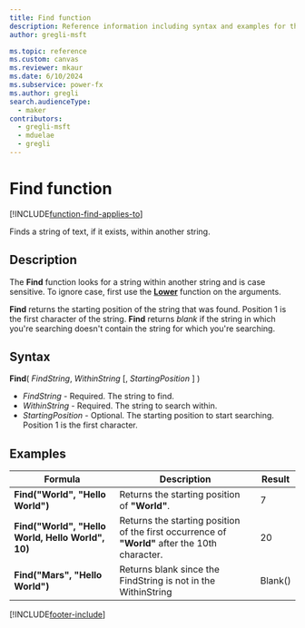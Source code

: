 ```yaml
---
title: Find function
description: Reference information including syntax and examples for the Find function.
author: gregli-msft

ms.topic: reference
ms.custom: canvas
ms.reviewer: mkaur
ms.date: 6/10/2024
ms.subservice: power-fx
ms.author: gregli
search.audienceType:
  - maker
contributors:
  - gregli-msft
  - mduelae
  - gregli
---
```


# Find function
[!INCLUDE[function-find-applies-to](includes/function-find-applies-to.md)]



Finds a string of text, if it exists, within another string.

## Description

The **Find** function looks for a string within another string and is case sensitive. To ignore case, first use the **[Lower](function-lower-upper-proper.md)** function on the arguments.

**Find** returns the starting position of the string that was found. Position 1 is the first character of the string. **Find** returns _blank_ if the string in which you're searching doesn't contain the string for which you're searching.

## Syntax

**Find**( _FindString_, _WithinString_ [, *StartingPosition* ] )

- _FindString_ - Required. The string to find.
- _WithinString_ - Required. The string to search within.
- _StartingPosition_ - Optional. The starting position to start searching. Position 1 is the first character.

## Examples

| Formula                                          | Description                                                                    | Result                                                                                                         |
| ------------------------------------------------ | ------------------------------------------------------------------------------ | -------------------------------------------------------------------------------------------------------------- |
| **Find("World", "Hello World")**                  | Returns the starting position of **"World"**.                                      | 7                                                                         |
| **Find("World", "Hello World, Hello World", 10)** | Returns the starting position of the first occurrence of **"World"** after the 10th character. | 20                                                                         |
| **Find("Mars", "Hello World")**                   | Returns blank since the FindString is not in the WithinString                   | Blank()                                                                        |


[!INCLUDE[footer-include](../../includes/footer-banner.md)]




































































